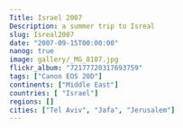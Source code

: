 ```yaml
---
Title: Israel 2007
Description: a summer trip to Isreal
slug: Isreal2007
date: "2007-09-15T00:00:00"
nanog: true
image: gallery/_MG_8107.jpg
flickr_album: "72177720317693759"
tags: ["Canon EOS 20D"]
continents: ["Middle East"]
countries: [ "Israel"]
regions: []
cities: ["Tel Aviv", "Jafa", "Jerusalem"]
---
```


